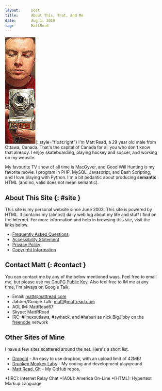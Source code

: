 ```yaml
---
layout:     post
title:      About This, That, and Me
date:       Aug 1, 2010
tag:        MattRead
---
```


![Alt text](/images/BigJibby.jpg "A picture of me"){: style="float:right"}
I'm Matt Read, a 29 year old male from Ottawa, Canada. That's the capital of Canada for all you who
don't know that already. I enjoy skateboarding, playing hockey and soccer, and working on my
website.

My favourite TV show of all time is MacGyver, and Good Will Hunting is my favorite movie. I program
in PHP, MySQL, Javascript, and Bash Scripting, and I love playing with Python. I'm a bit pedantic
about producing **semantic** HTML (and no, valid does not mean semantic).

## About This Site {: #site }

This site is my personal website since June 2003. This site is powered by HTML. It contains my
(almost) daily web log about my life and stuff I find on the Internet. For more information and help
in browsing this site, visit the links below.

- [Frequently Asked Questions](/faq.html)
- [Accessibility Statement](/accessibility.html)
- [Privacy Policy](/privacy.html)
- [Copyright Information](/copyright.html)

## Contact Matt {: #contact }

You can contact me by any of the below mentioned ways. Feel free to email me, but please use my
[GnuPG Public Key](/gpg.html). Also feel free to IM me at any time, I'm always on Google Talk.

- Email: <matt@mattread.com>
- Jabber/Google Talk: matt@mattread.com
- AOL IM: MattRead67
- Skype: MattRRead
- IRC: #linuxoutlaws, #swhack, and #habari as nick BigJibby on the [freenode](http://freenode.net)
  network

## Other Sites of Mine

I have a few sites scattered around the net. Here's a short list.

- [Dropoid](http://dropoid.com) - An easy to use dropbox, with an upload limit of 42MB!
- [Drunken Monkey Labs](http://drunkenmonkey.org) - My coding and development playground.
- [Matt Read, Git](http://http://github.com/MattRead) - My GitHub repos.

*[IRC]: Internet Relay Chat
*[AOL]: America On-Line
*[HTML]: Hypertext Markup Language
